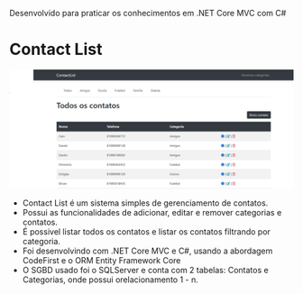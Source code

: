 Desenvolvido para praticar os conhecimentos em .NET Core MVC com C#

# Contact List

<img src="ContactList/wwwroot/images/print-index.PNG">

* Contact List é um sistema simples de gerenciamento de contatos.
* Possui as funcionalidades de adicionar, editar e remover categorias e contatos.
* É possivel listar todos os contatos e listar os contatos filtrando por categoria.
* Foi desenvolvindo com .NET Core MVC e C#, usando a abordagem CodeFirst e o ORM Entity Framework Core <br>
* O SGBD usado foi o SQLServer e conta com 2 tabelas: Contatos e Categorias, onde possui orelacionamento 1 - n.
